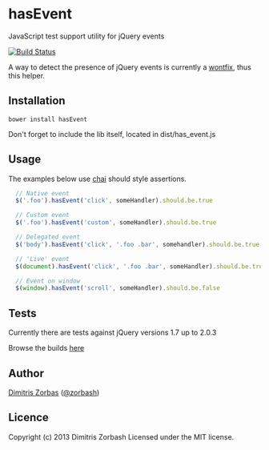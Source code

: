 hasEvent
========

JavaScript test support utility for jQuery events

[![Build Status](https://travis-ci.org/Zorbash/hasEvent.png?branch=master)](https://travis-ci.org/Zorbash/hasEvent)

A way to detect the presence of jQuery events is currently a [wontfix](http://bugs.jquery.com/ticket/11945), thus this helper.


## Installation

`bower install hasEvent`

Don't forget to include the lib itself, located in dist/has_event.js

## Usage

The examples below use [chai](http://chaijs.com/api/bdd/) should style
assertions.

```javascript
  // Native event
  $('.foo').hasEvent('click', someHandler).should.be.true

  // Custom event
  $('.foo').hasEvent('custom', someHandler).should.be.true

  // Delegated event
  $('body').hasEvent('click', '.foo .bar', somehandler).should.be.true

  // 'Live' event
  $(document).hasEvent('click', '.foo .bar', someHandler).should.be.true

  // Event on window
  $(window).hasEvent('scroll', someHandler).should.be.false

```

## Tests

Currently there are tests against jQuery versions
1.7 up to 2.0.3

Browse the builds [here](https://travis-ci.org/Zorbash/hasEvent/builds/)


## Author

[Dimitris Zorbas](https://github.com/Zorbash) ([@zorbash](https://twitter/_zorbash))


## Licence
Copyright (c) 2013 Dimitris Zorbash
Licensed under the MIT license.
